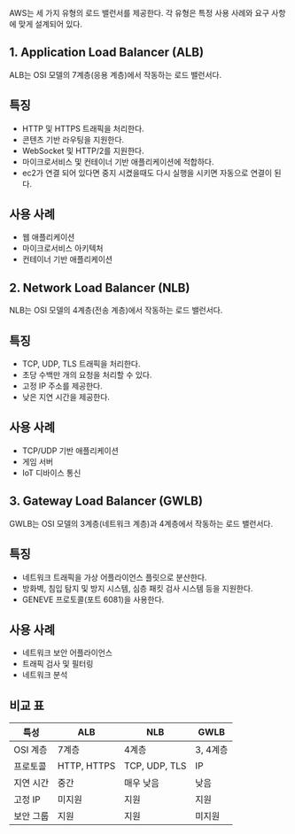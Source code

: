 AWS는 세 가지 유형의 로드 밸런서를 제공한다. 각 유형은 특정 사용 사례와 요구 사항에 맞게 설계되어 있다.

## 1. Application Load Balancer (ALB)

ALB는 OSI 모델의 7계층(응용 계층)에서 작동하는 로드 밸런서다.

## 특징

- HTTP 및 HTTPS 트래픽을 처리한다.
- 콘텐츠 기반 라우팅을 지원한다.
- WebSocket 및 HTTP/2를 지원한다.
- 마이크로서비스 및 컨테이너 기반 애플리케이션에 적합하다.
- ec2가 연결 되어 있다면 중지 시켰을때도 다시 실행을 시키면 자동으로 연결이 된다.

## 사용 사례

- 웹 애플리케이션
- 마이크로서비스 아키텍처
- 컨테이너 기반 애플리케이션

## 2. Network Load Balancer (NLB)

NLB는 OSI 모델의 4계층(전송 계층)에서 작동하는 로드 밸런서다.

## 특징

- TCP, UDP, TLS 트래픽을 처리한다.
- 초당 수백만 개의 요청을 처리할 수 있다.
- 고정 IP 주소를 제공한다.
- 낮은 지연 시간을 제공한다.

## 사용 사례

- TCP/UDP 기반 애플리케이션
- 게임 서버
- IoT 디바이스 통신

## 3. Gateway Load Balancer (GWLB)

GWLB는 OSI 모델의 3계층(네트워크 계층)과 4계층에서 작동하는 로드 밸런서다.

## 특징

- 네트워크 트래픽을 가상 어플라이언스 플릿으로 분산한다.
- 방화벽, 침입 탐지 및 방지 시스템, 심층 패킷 검사 시스템 등을 지원한다.
- GENEVE 프로토콜(포트 6081)을 사용한다.

## 사용 사례

- 네트워크 보안 어플라이언스
- 트래픽 검사 및 필터링
- 네트워크 분석

## 비교 표

|특성|ALB|NLB|GWLB|
|---|---|---|---|
|OSI 계층|7계층|4계층|3, 4계층|
|프로토콜|HTTP, HTTPS|TCP, UDP, TLS|IP|
|지연 시간|중간|매우 낮음|낮음|
|고정 IP|미지원|지원|지원|
|보안 그룹|지원|지원|미지원|
